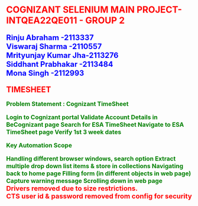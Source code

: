 <span style="color:red;font-weight:700;font-size:24px">
COGNIZANT SELENIUM MAIN PROJECT-INTQEA22QE011 - GROUP 2 
</span>

<span style="color:blue;font-weight:700;font-size:20px">

Rinju Abraham		-2113337 <br>
Viswaraj Sharma		-2110557 <br>
Mrityunjay Kumar Jha-2113276<br>
Siddhant Prabhakar 	-2113484<br>
Mona Singh			-2112993<br>
</span>

<span style="color:red;font-weight:700;font-size:21px">
TIMESHEET
</span>
<span style="color:green;font-weight:700;font-size:16px">

Problem Statement : Cognizant TimeSheet

Login to Cognizant portal
Validate Account Details in BeCognizant page
Search for ESA TimeSheet
Navigate to ESA TimeSheet page
Verify 1st 3 week dates

Key Automation Scope

Handling different browser windows, search option
Extract multiple drop down list items & store in collections
Navigating back to home page
Filling form (in different objects in web page)
Capture warning message
Scrolling down in web page<br>
</span>
<span style="color:red;font-weight:700;font-size:18px">
Drivers removed due to size restrictions.<br>
CTS user id  & password removed from config for security
</span>